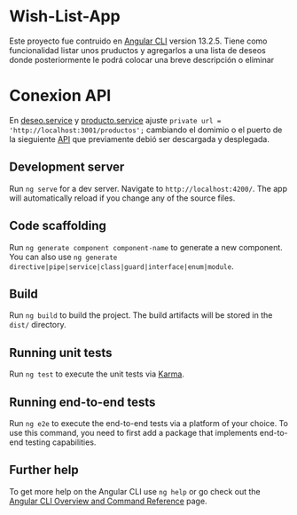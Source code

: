 # Wish-List-App

Este proyecto fue contruido en [Angular CLI](https://github.com/angular/angular-cli) version 13.2.5.
Tiene como funcionalidad listar unos pruductos y agregarlos a una lista de deseos donde posteriormente le podrá colocar una breve descripción o eliminar

# Conexion API
En [deseo.service](.src/app/services/deseos.service.ts) y  [producto.service](.src/app/services/productos.service.ts) ajuste `private url = 'http://localhost:3001/productos';` cambiando el domimio o el puerto de la sieguiente [API](https://github.com/JnGzn/wish-list-service) que previamente debió ser descargada y desplegada.


## Development server

Run `ng serve` for a dev server. Navigate to `http://localhost:4200/`. The app will automatically reload if you change any of the source files.

## Code scaffolding

Run `ng generate component component-name` to generate a new component. You can also use `ng generate directive|pipe|service|class|guard|interface|enum|module`.

## Build

Run `ng build` to build the project. The build artifacts will be stored in the `dist/` directory.

## Running unit tests

Run `ng test` to execute the unit tests via [Karma](https://karma-runner.github.io).

## Running end-to-end tests

Run `ng e2e` to execute the end-to-end tests via a platform of your choice. To use this command, you need to first add a package that implements end-to-end testing capabilities.

## Further help

To get more help on the Angular CLI use `ng help` or go check out the [Angular CLI Overview and Command Reference](https://angular.io/cli) page.
